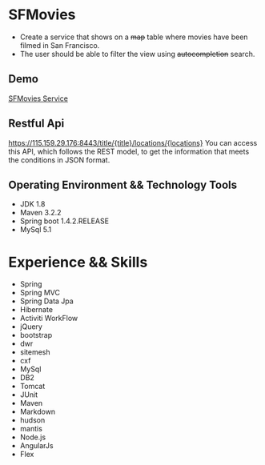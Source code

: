 # SFMovies
- Create a service that shows on a ~~map~~ table where movies have been filmed in San Francisco.
- The user should be able to filter the view using ~~autocompletion~~ search.
## Demo
[SFMovies Service](https://115.159.29.176:8443)
## Restful Api
https://115.159.29.176:8443/title/{title}/locations/{locations}
You can access this API, which follows the REST model, to get the information that meets the conditions in JSON format.
## Operating Environment && Technology Tools
- JDK 1.8
- Maven 3.2.2
- Spring boot 1.4.2.RELEASE
- MySql 5.1

# Experience && Skills
- Spring
- Spring MVC
- Spring Data Jpa
- Hibernate
- Activiti WorkFlow
- jQuery
- bootstrap
- dwr
- sitemesh
- cxf
- MySql
- DB2
- Tomcat
- JUnit
- Maven
- Markdown
- hudson
- mantis
- Node.js
- AngularJs
- Flex
